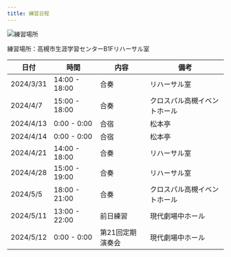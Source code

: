 ```yaml
---
title: 練習日程
---
```


![練習場所](/images/map.gif)

練習場所：高槻市生涯学習センターB1Fリハーサル室



|日付|時間|内容|備考|
|----|----|----|----|
|2024/3/31|14:00 - 18:00|合奏|リハーサル室|
|2024/4/7|15:00 - 18:00|合奏|クロスパル高槻イベントホール|
|2024/4/13|0:00 - 0:00|合宿|松本亭|
|2024/4/14|0:00 - 0:00|合宿|松本亭|
|2024/4/21|14:00 - 18:00|合奏|リハーサル室|
|2024/4/28|15:00 - 19:00|合奏|リハーサル室|
|2024/5/5|18:00 - 21:00|合奏|クロスパル高槻イベントホール|
|2024/5/11|13:00 - 22:00|前日練習|現代劇場中ホール|
|2024/5/12|0:00 - 0:00|第21回定期演奏会|現代劇場中ホール|

